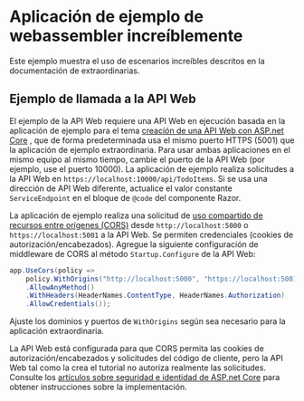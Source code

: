 # <a name="blazor-webassembly-sample-app"></a>Aplicación de ejemplo de webassembler increíblemente

Este ejemplo muestra el uso de escenarios increíbles descritos en la documentación de extraordinarias.

## <a name="call-web-api-example"></a>Ejemplo de llamada a la API Web

El ejemplo de la API Web requiere una API Web en ejecución basada en la aplicación de ejemplo para el tema <a href="https://docs.microsoft.com/aspnet/core/tutorials/first-web-api">creación de una API Web con ASP.net Core</a> , que de forma predeterminada usa el mismo puerto HTTPS (5001) que la aplicación de ejemplo extraordinaria. Para usar ambas aplicaciones en el mismo equipo al mismo tiempo, cambie el puerto de la API Web (por ejemplo, use el puerto 10000). La aplicación de ejemplo realiza solicitudes a la API Web en `https://localhost:10000/api/TodoItems`. Si se usa una dirección de API Web diferente, actualice el valor constante `ServiceEndpoint` en el bloque de `@code` del componente Razor.</p>

La aplicación de ejemplo realiza una solicitud de <a href="https://docs.microsoft.com/aspnet/core/security/cors">uso compartido de recursos entre orígenes (CORS)</a> desde `http://localhost:5000` o `https://localhost:5001` a la API Web. Se permiten credenciales (cookies de autorización/encabezados). Agregue la siguiente configuración de middleware de CORS al método `Startup.Configure` de la API Web:</p>

```csharp
app.UseCors(policy => 
    policy.WithOrigins("http://localhost:5000", "https://localhost:5001")
    .AllowAnyMethod()
    .WithHeaders(HeaderNames.ContentType, HeaderNames.Authorization)
    .AllowCredentials());
```

Ajuste los dominios y puertos de `WithOrigins` según sea necesario para la aplicación extraordinaria.

La API Web está configurada para que CORS permita las cookies de autorización/encabezados y solicitudes del código de cliente, pero la API Web tal como la crea el tutorial no autoriza realmente las solicitudes. Consulte los <a href="https://docs.microsoft.com/aspnet/core/security/">artículos sobre seguridad e identidad de ASP.net Core</a> para obtener instrucciones sobre la implementación.
